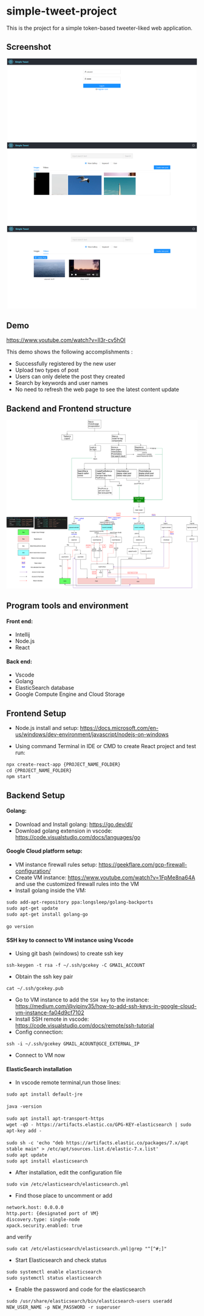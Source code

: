 # simple-tweet-project
This is the project for a simple token-based tweeter-liked web application.

## Screenshot
<p align="center">
<img src="https://github.com/blaticslm/simple-tweet-project/blob/main/repo%20picture/QQ%E6%88%AA%E5%9B%BE20220607083659.png"  width="500">
<img src="https://github.com/blaticslm/simple-tweet-project/blob/main/repo%20picture/QQ%E6%88%AA%E5%9B%BE20220607083557.png"  width="500">
<img src="https://github.com/blaticslm/simple-tweet-project/blob/main/repo%20picture/QQ%E6%88%AA%E5%9B%BE20220607083541.png"  width="500">
</p>

## Demo
https://www.youtube.com/watch?v=Il3r-cv5hOI

This demo shows the following accomplishments : 
- Successfully registered by the new user
- Upload two types of post
- Users can only delete the post they created
- Search by keywords and user names 
- No need to refresh the web page to see the latest content update

## Backend and Frontend structure
<p align="center">
<img src="https://github.com/blaticslm/simple-tweet-project/blob/main/repo%20picture/asdasdasdasd.png">
</p>

## Program tools and environment 
#### Front end:
- Intellij
- Node.js
- React

#### Back end:
- Vscode
- Golang
- ElasticSearch database
- Google Compute Engine and Cloud Storage

## Frontend Setup
- Node.js install and setup: 
https://docs.microsoft.com/en-us/windows/dev-environment/javascript/nodejs-on-windows

- Using command Terminal in IDE or CMD to create React project and test run: 
```
npx create-react-app {PROJECT_NAME_FOLDER}
cd {PROJECT_NAME_FOLDER}
npm start
```
## Backend Setup
#### Golang:
- Download and Install golang: https://go.dev/dl/
- Download golang extension in vscode: https://code.visualstudio.com/docs/languages/go

#### Google Cloud platform setup:
- VM instance firewall rules setup: https://geekflare.com/gcp-firewall-configuration/
- Create VM instance: https://www.youtube.com/watch?v=1FpMe8na64A and use the customized firewall rules into the VM
- Install golang inside the VM:
```
sudo add-apt-repository ppa:longsleep/golang-backports
sudo apt-get update
sudo apt-get install golang-go

go version
```
#### SSH key to connect to VM instance using Vscode
- Using git bash (windows) to create ssh key
```
ssh-keygen -t rsa -f ~/.ssh/gcekey -C GMAIL_ACCOUNT
```
- Obtain the ssh key pair
```
cat ~/.ssh/gcekey.pub
```
- Go to VM instance to add the `SSH key` to the instance: https://medium.com/@vipiny35/how-to-add-ssh-keys-in-google-cloud-vm-instance-fa04d9cf7102
- Install SSH remote in vscode: https://code.visualstudio.com/docs/remote/ssh-tutorial
- Config connection:
```
ssh -i ~/.ssh/gcekey GMAIL_ACOUNT@GCE_EXTERNAL_IP
```
- Connect to VM now

#### ElasticSearch installation
- In vscode remote terminal,run those lines: 
```
sudo apt install default-jre

java -version

sudo apt install apt-transport-https
wget -qO - https://artifacts.elastic.co/GPG-KEY-elasticsearch | sudo apt-key add -

sudo sh -c 'echo "deb https://artifacts.elastic.co/packages/7.x/apt stable main" > /etc/apt/sources.list.d/elastic-7.x.list'
sudo apt update
sudo apt install elasticsearch
```
- After installation, edit the configuration file
```
sudo vim /etc/elasticsearch/elasticsearch.yml
```
- Find those place to uncomment or add
```
network.host: 0.0.0.0
http.port: {designated port of VM}
discovery.type: single-node
xpack.security.enabled: true
```
and verify
```
sudo cat /etc/elasticsearch/elasticsearch.yml|grep "^[^#;]"
```
- Start Elasticsearch and check status
```
sudo systemctl enable elasticsearch
sudo systemctl status elasticsearch
```
- Enable the password and code for the elasticsearch
```
sudo /usr/share/elasticsearch/bin/elasticsearch-users useradd NEW_USER_NAME -p NEW_PASSWORD -r superuser
```

